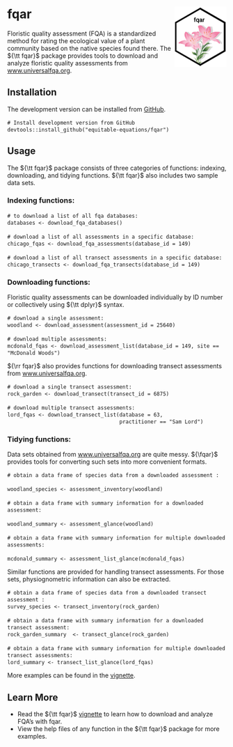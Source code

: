 # fqar <img src="man/figures/logo.png" align="right" height="138" />

Floristic quality assessment (FQA) is a standardized method for rating the ecological value of a plant community based on the native species found there. The ${\tt fqar}$ package provides tools to download and analyze floristic quality assessments from www.universalfqa.org.

## Installation

The development version can be installed from [GitHub](https://github.com/equitable-equations/fqar).

```{r install}
# Install development version from GitHub 
devtools::install_github("equitable-equations/fqar")
```

## Usage 

The ${\tt fqar}$ package consists of three categories of functions: indexing, downloading, and tidying functions. ${\tt fqar}$ also includes two sample data sets.

### Indexing functions: 

```{r indexing}
# to download a list of all fqa databases:
databases <- download_fqa_databases()

# download a list of all assessments in a specific database:
chicago_fqas <- download_fqa_assessments(database_id = 149) 

# download a list of all transect assessments in a specific database:
chicago_transects <- download_fqa_transects(database_id = 149)
```

### Downloading functions:

Floristic quality assessments can be downloaded individually by ID number or collectively using ${\tt dplyr}$ syntax.

```{r downloading}
# download a single assessment:
woodland <- download_assessment(assessment_id = 25640)

# download multiple assessments:
mcdonald_fqas <- download_assessment_list(database_id = 149, site == "McDonald Woods")
```

${\rr fqar}$ also provides functions for downloading transect assessments from www.universalfqa.org.

```{r downloading2}
# download a single transect assessment:
rock_garden <- download_transect(transect_id = 6875)

# download multiple transect assessments:
lord_fqas <- download_transect_list(database = 63,
                                    practitioner == "Sam Lord")
```

### Tidying functions:

Data sets obtained from www.universalfqa.org are quite messy. ${\fqar}$ provides tools for converting such sets into more convenient formats.

```{r tidying}
# obtain a data frame of species data from a downloaded assessment :

woodland_species <- assessment_inventory(woodland)

# obtain a data frame with summary information for a downloaded assessment:

woodland_summary <- assessment_glance(woodland)

# obtain a data frame with summary information for multiple downloaded assessments:

mcdonald_summary <- assessment_list_glance(mcdonald_fqas)
```

Similar functions are provided for handling transect assessments. For those sets, physiognometric information can also be extracted.

```{r tidying2}
# obtain a data frame of species data from a downloaded transect assessment :
survey_species <- transect_inventory(rock_garden)

# obtain a data frame with summary information for a downloaded transect assessment:
rock_garden_summary  <- transect_glance(rock_garden)

# obtain a data frame with summary information for multiple downloaded transect assessments:
lord_summary <- transect_list_glance(lord_fqas)
```

More examples can be found in the [vignette](https://github.com/equitable-equations/fqar/blob/main/vignettes/fqar.Rmd).

## Learn More 
* Read the ${\tt fqar}$ [vignette](https://github.com/equitable-equations/fqar/blob/main/vignettes/fqar.Rmd) to learn how to download and analyze FQA’s with fqar.
* View the help files of any function in the ${\tt fqar}$ package for more examples.
